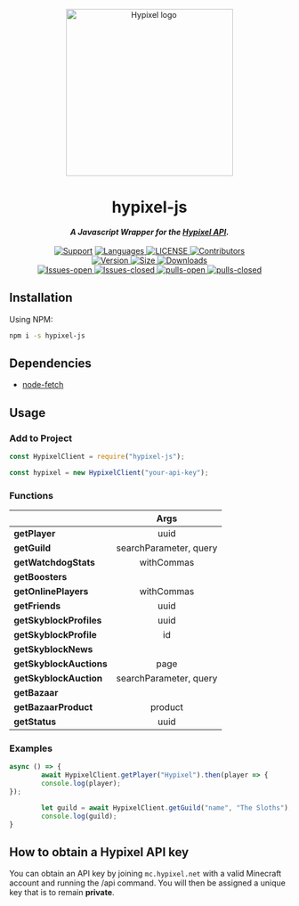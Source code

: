 <p align="center" style="text-align: center;"><img src="https://api.hypixel.net/assets/images/logo.png" width="300" alt="Hypixel logo"/></p>

<div align="center">
        <h1> hypixel-js </h1>
        <strong> <i>A Javascript Wrapper for the <a href="https://api.hypixel.net">Hypixel API</a>.</i></strong>
  <br>
  <br>
  <a href="https://discord.gg/SPwjmyN">
    <img src="https://img.shields.io/discord/703759069130784768?color=Blue&label=Support&logo=Discord&style=for-the-badge" alt="Support"></a>
  
<a href="https://github.com/fqriss/hypixel-js">
  <img src="https://img.shields.io/github/languages/top/fqriss/hypixel-api-node?color=blue&label=Javascript&logo=javascript&style=for-the-badge" alt="Languages">
</a>

<a href="https://github.com/fqriss/hypixel-js/blob/master/LICENSE">
        <img src="https://img.shields.io/github/license/fqriss/hypixel-api-node?color=blue&label=License&style=for-the-badge" alt="LICENSE">
</a>

<a href="https://github.com/fqriss/hypixel-js/contributors">
        <img src="https://img.shields.io/github/contributors/fqriss/hypixel-api-node?color=blue&logo=github&logoColor=green&style=for-the-badge" alt="Contributors">
</a>        
<br>
<a href="https://npmjs.com/package/hypixel-js">
        <img src="https://img.shields.io/npm/v/hypixel-api-node?color=red&logo=npm&style=for-the-badge" alt="Version">
</a>

<a href="https://npmjs.com/package/hypixel-js">
        <img src="https://img.shields.io/bundlephobia/min/hypixel-js?color=red&label=SIZE&logo=npm&style=for-the-badge" alt="Size">
</a>

<a href="https://npmjs.com/package/hypixel-js">
        <img src="https://img.shields.io/npm/dw/hypixel-js?color=red&label=DOWNLOADS&logo=npm&style=for-the-badge" alt="Downloads">
</a>

<br>
<a href="https://github.com/fqriss/hypixel-js/issues">
        <img src="https://img.shields.io/github/issues/fqriss/hypixel-js?color=red&logo=github&style=for-the-badge" alt="Issues-open">
</a>

<a href="https://github.com/fqriss/hypixel-js/issues?q=is%3Aissue+is%3Aclosed">
        <img src="https://img.shields.io/github/issues-closed/fqriss/hypixel-js?color=yellow&logo=github&style=for-the-badge" alt="Issues-closed">
</a>

<a href="https://github.com/fqriss/hypixel-js/pulls">
        <img src="https://img.shields.io/github/issues-pr/fqriss/hypixel-js?logo=github&style=for-the-badge" alt="pulls-open">
</a>

<a href="https://github.com/fqriss/hypixel-js/pulls?q=is%3Apr+is%3Aclosed">
        <img src="https://img.shields.io/github/issues-pr-closed/fqriss/hypixel-js?color=yellow&logo=github&style=for-the-badge" alt="pulls-closed">
</a>
</div>

## Installation

Using NPM:

```bash
npm i -s hypixel-js
```

## Dependencies

* [node-fetch](https://npmjs.com/package/node-fetch)

## Usage

### Add to Project

```js
const HypixelClient = require("hypixel-js");

const hypixel = new HypixelClient("your-api-key");
```

### Functions
|               	|           Args   	        |
|----------------------	|:----------------------------:	|
| **getPlayer**       	|    uuid | username           	|
| **getGuild**      	|    searchParameter, query     |
| **getWatchdogStats**  |    withCommas          	|
| **getBoosters** 	|              	                |
| **getOnlinePlayers** 	|    withCommas          	|
| **getFriends**   	|    uuid | username   	        |
|**getSkyblockProfiles**|    uuid | username        	|
| **getSkyblockProfile**|    id                         |
| **getSkyblockNews**   |             	                |
|**getSkyblockAuctions**|    page   	                |
| **getSkyblockAuction**|    searchParameter, query 	|
| **getBazaar**         |                               |
| **getBazaarProduct**  |    product                    |
| **getStatus**         |    uuid | username            |

### Examples

```js
async () => {
        await HypixelClient.getPlayer("Hypixel").then(player => {
        console.log(player);
});

        let guild = await HypixelClient.getGuild("name", "The Sloths");
        console.log(guild);
}
```

## How to obtain a Hypixel API key

You can obtain an API key by joining `mc.hypixel.net` with a valid Minecraft account and running the /api command. You will then be assigned a unique key that is to remain **private**.
